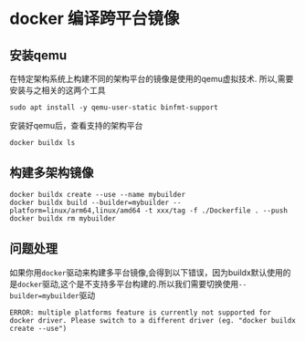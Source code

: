 # docker 编译跨平台镜像

## 安装qemu

在特定架构系统上构建不同的架构平台的镜像是使用的qemu虚拟技术. 所以,需要安装与之相关的这两个工具

```shell
sudo apt install -y qemu-user-static binfmt-support
```

安装好qemu后，查看支持的架构平台

```shell
docker buildx ls
```

## 构建多架构镜像

```shell
docker buildx create --use --name mybuilder
docker buildx build --builder=mybuilder --platform=linux/arm64,linux/amd64 -t xxx/tag -f ./Dockerfile . --push
docker buildx rm mybuilder
```

## 问题处理

如果你用`docker`驱动来构建多平台镜像,会得到以下错误，因为buildx默认使用的是`docker`驱动,这个是不支持多平台构建的.所以我们需要切换使用`--builder=mybuilder`驱动

```
ERROR: multiple platforms feature is currently not supported for docker driver. Please switch to a different driver (eg. "docker buildx create --use")
```
